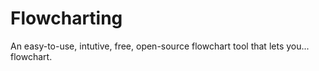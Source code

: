# Flowcharting

An easy-to-use, intutive, free, open-source flowchart tool that lets you... flowchart.


